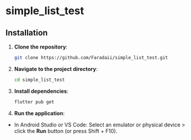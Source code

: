 # simple_list_test

## Installation

1.  **Clone the repository**:

    ```sh
    git clone https://github.com/Faradaii/simple_list_test.git
    
    ```

2.  **Navigate to the project directory**:

    ```sh
    cd simple_list_test
    
    ```

3.  **Install dependencies**:

    ```sh
    flutter pub get
    
    ```

4.  **Run the application**:

   - In Android Studio or VS Code:
       Select an emulator or physical device > click the **Run** button (or press Shift + F10).